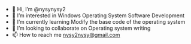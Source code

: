 - 👋 Hi, I’m @nysynysy2
- 👀 I’m interested in Windows Operating System Software Development
- 🌱 I’m currently learning Modify the base code of the operating system
- 💞️ I’m looking to collaborate on Operating system writing
- 📫 How to reach me nysy2nysy@gmail.com

<!---
nysynysy2/nysynysy2 is a ✨ special ✨ repository because its `README.md` (this file) appears on your GitHub profile.
You can click the Preview link to take a look at your changes.
--->
